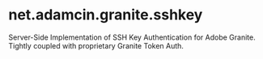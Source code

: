net.adamcin.granite.sshkey
==========================

Server-Side Implementation of SSH Key Authentication for Adobe Granite. Tightly coupled with proprietary Granite Token Auth.
